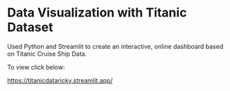 # Data Visualization with Titanic Dataset

Used Python and Streamlit to create an interactive, online dashboard based on Titanic Cruise Ship Data.

To view click below:

https://titanicdataricky.streamlit.app/
